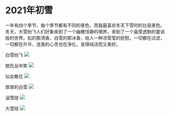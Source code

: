 # 2021年初雪



一年有四个季节，每个季节都有不同的景色，而我最喜欢冬天下雪时的壮丽景色。冬天，大雪纷飞人们好象来到了一个幽雅恬静的境界，来到了一个晶莹透剔的童话般的世界。松的那清香，白雪的那冰香，给人一种凉莹莹的抚慰。一切都在过滤，一切都在升华，连我的心灵也在净化，变得纯洁而又美好。



[comment]: <> (![]&#40;./IMG_6307.JPG&#41;)

[comment]: <> (![]&#40;./IMG_6313.JPG&#41;)

[comment]: <> (![]&#40;./IMG_6314.JPG&#41;)

[comment]: <> (![]&#40;./IMG_6351.JPG&#41;)

[comment]: <> (![]&#40;./IMG_6343.jpg&#41;)




白雪纷飞
![](https://1.z.wiki/images/20211115/73de228197a245d1b8e62397da94353d.png)

她在丛中笑
![](https://1.z.wiki/images/20211115/eb6e95cc912b46ca8e0a792ee9463089.png)


仙女散花
![](https://2.z.wiki/images/20211115/13034135a12344f7898e47c91eb3cfb4.png)


厚厚的白雪
![](https://3.z.wiki/images/20211115/ef6464e0b6814de5b9e1cbd532669b5d.png)


滚雪球
![](https://4.z.wiki/images/20211115/ea8b8e028b3a4510b8318b07616da99b.png)


大雪球
![](https://4.z.wiki/images/20211115/4edba0a5c39b4a52b5f57e6645574cc3.png)

